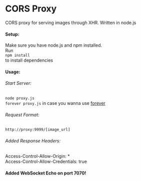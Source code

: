 # CORS Proxy

CORS proxy for serving images through XHR. Written in node.js


#### Setup:
Make sure you have node.js and npm installed.  
Run  
`npm install`  
to install dependencies

#### Usage:  
###### Start Server:   
`node proxy.js`  
`forever proxy.js` in case you wanna use [forever](https://github.com/nodejitsu/forever)
###### Request Format:  

`http://proxy:9999/[image_url]`


###### Added Response Headers:  
Access-Control-Allow-Origin: *  
Access-Control-Allow-Credentials: true  



#### Added WebSocket Echo on port 7070!
